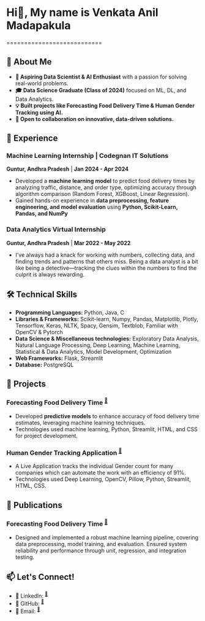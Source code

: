 # Hi👋, My name is Venkata Anil Madapakula
===========================
## 📌 About Me
- **🚀 Aspiring Data Scientist & AI Enthusiast** with a passion for solving real-world problems.  
- **🎓 Data Science Graduate (Class of 2024)** focused on ML, DL, and Data Analytics.  
- **💡 Built projects like Forecasting Food Delivery Time & Human Gender Tracking using AI.**  
- **🤝 Open to collaboration on innovative, data-driven solutions.**  
## 💼 Experience
### **Machine Learning Internship** | Codegnan IT Solutions
**Guntur, Andhra Pradesh** | **Jan 2024 - Apr 2024**
- Developed a **machine learning model** to predict food delivery times by analyzing traffic, distance,
 and order type, optimizing accuracy through algorithm comparison (Random Forest, XGBoost,
 Linear Regression).
- Gained hands-on experience in **data preprocessing, feature engineering, and model evaluation** 
using **Python, Scikit-Learn, Pandas, and NumPy**
###  Data Analytics Virtual Internship
**Guntur, Andhra Pradesh** | **Mar 2022 - May 2022**
- I've always had a knack for working with numbers, collecting data, and finding trends and patterns
 that others miss. Being a data analyst is a bit like being a detective—tracking the clues within the
 numbers to find the culprit is always rewarding.
###
## 🛠️ Technical Skills
 - **Programming Languages:** Python, Java, C
 - **Libraries & Frameworks:** Scikit-learn, Numpy, Pandas, Matplotlib, Plotly, Tensorflow, Keras, NLTK, Spacy, Gensim, Textblob, Familiar with OpenCV & Pytorch
 - **Data Science & Miscellaneous technologies:** Exploratory Data Analysis, Natural Language Processing, Deep Learning, Machine Learning, Statistical & Data Analytics, Model Development, Optimization
 - **Web Frameworks:** Flask, Streamlit
 - **Database:** PostgreSQL
## 📂 Projects
### Forecasting Food Delivery Time  <sup>[🔗](https://major-project-year-04.streamlit.app/#restaurant-level)</sup>
- Developed **predictive models** to enhance accuracy of food delivery time estimates, leveraging machine learning techniques.
- Technologies used machine learning, Python, Streamlit, HTML, and CSS for project development.
###  Human Gender Tracking Application  <sup>[🔗](https://github.com/Venkata-Anil-Madapakula/Human-Gender-Tracking-Application)</sup>
- A Live Application tracks the individual Gender count for many companies which can automate the work with an efficiency of 91%.
- Technologies used Deep Learning, OpenCV, Pillow, Python, Streamlit, HTML, CSS.
## 📝 Publications
### Forecasting Food Delivery Time <sup>[🔗](https://ijarcce.com/papers/forecasting-food-delivery-time-an-exploration-of-predictive-models-and-factors-impacting-delivery-time-estimation/)</sup>
- Designed and implemented a robust machine learning pipeline, covering data preprocessing, model 
training, and evaluation. Ensured system reliability and performance through unit, regression, and 
integration testing.
## 📫 Let's Connect!
- 💼 LinkedIn: <sup>[🔗](https://www.linkedin.com/public-profile/settings?trk=d_flagship3_profile_self_view_public_profile)</sup>
- 🏢 GitHub: <sup>[🔗](https://github.com/Venkata-Anil-Madapakula)</sup>
- 📧 Email: <sup>[🔗](anilkrishna3278@gmail.com)</sup>



